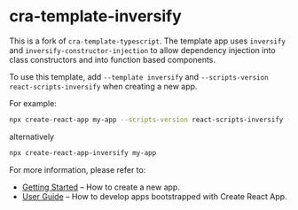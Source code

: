 # cra-template-inversify

This is a fork of `cra-template-typescript`. The template app uses `inversify` and `inversify-constructor-injection` to allow dependency injection into class constructors and into function based components.

To use this template, add `--template inversify` and `--scripts-version react-scripts-inversify` when creating a new app.

For example:

```sh
npx create-react-app my-app --scripts-version react-scripts-inversify --template inversify
```

alternatively

```sh
npx create-react-app-inversify my-app
```

For more information, please refer to:

- [Getting Started](https://create-react-app.dev/docs/getting-started) – How to create a new app.
- [User Guide](https://create-react-app.dev) – How to develop apps bootstrapped with Create React App.
